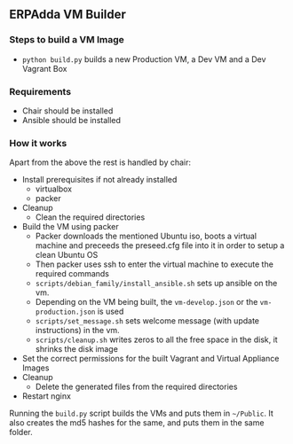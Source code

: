 ## ERPAdda VM Builder


### Steps to build a VM Image

* `python build.py` builds a new Production VM, a Dev VM and a Dev Vagrant Box


### Requirements 

* Chair should be installed
* Ansible should be installed


### How it works

Apart from the above the rest is handled by chair:

* Install prerequisites if not already installed
	- virtualbox
	- packer
* Cleanup
	- Clean the required directories
* Build the VM using packer
	- Packer downloads the mentioned Ubuntu iso, boots a virtual machine and preceeds the preseed.cfg file into it in order to setup a clean Ubuntu OS
	- Then packer uses ssh to enter the virtual machine to execute the required commands
	- `scripts/debian_family/install_ansible.sh` sets up ansible on the vm.
	- Depending on the VM being built, the `vm-develop.json` or the `vm-production.json` is used
	- `scripts/set_message.sh` sets welcome message (with update instructions) in the vm.
	- `scripts/cleanup.sh` writes zeros to all the free space in the disk, it shrinks the disk image
* Set the correct permissions for the built Vagrant and Virtual Appliance Images
* Cleanup
	- Delete the generated files from the required directories
* Restart nginx 


Running the `build.py` script builds the VMs and puts them in `~/Public`. It also creates the md5 hashes for the same, and puts them in the same folder.

